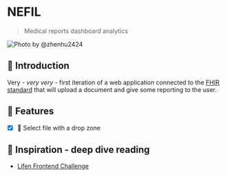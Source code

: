 # NEFIL

> Medical reports dashboard analytics

![Photo by @zhenhu2424](https://source.unsplash.com/Xruf17OrkwM/800x600)

## 🐣 Introduction

Very - _very very_ - first iteration of a web application connected to the [FHIR standard](https://www.hl7.org/fhir) that will upload a document and give some reporting to the user.

## 📱 Features

- [X] 🎯 Select file with a drop zone

## 🌱 Inspiration - deep dive reading

* [Lifen Frontend Challenge](https://github.com/honestica/frontend-jobs)
